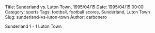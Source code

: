 Title: Sunderland vs. Luton Town, 1995/04/15
Date: 1995/04/15 00:00
Category: sports
Tags: football, football scores, Sunderland, Luton Town
Slug: sunderland-vs-luton-town
Author: carbonero


Sunderland 1 - 1 Luton Town
